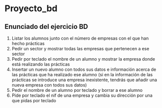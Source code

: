 # Proyecto_bd
<h2>Enunciado del ejercicio BD</h2>
<ol type="1">
  <li>Listar los alumnos junto con el número de empresas con el que han hecho prácticas</li>
  <li>Pedir un sector y mostrar todas las empresas que pertenecen a ese sector</li>
  <li>Pedir por teclado el nombre de un alumno y mostrar la empresa donde está realizando las prácticas</li>
  <li>Insertar un nuevo alumno con todos sus datos e información acerca de las prácticas que ha realizado ese alumno (si en la información de las prácticas se introduce una empresa inexistente, tendrás que añadir una nueva empresa con todos sus datos)</li>
  <li>Pedir el nombre de un alumno por teclado y borrar a ese alumno</li>
  <li>Pide por teclado el nif de una empresa y cambia su dirección por una que pidas por teclado</li>
</ol>
